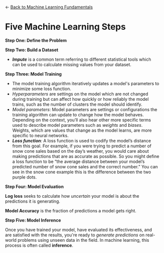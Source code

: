 ← [Back to Machine Learning Fundamentals](../Machine%20learning%20fundamentals.md)

# Five Machine Learning Steps

**Step One: Define the Problem**

**Step Two: Build a Dataset**

- ***Impute*** is a common term referring to different statistical tools which can be used to calculate missing values from your dataset.

**Step Three: Model Training**

- The model training algorithm iteratively updates a model's parameters to minimize some loss function.
- *Hyperparameters* are settings on the model which are not changed during training but can affect how quickly or how reliably the model trains, such as the number of clusters the model should identify.
- *Model parameters*: Model parameters are settings or configurations the training algorithm can update to change how the model behaves. Depending on the context, you’ll also hear other more specific terms used to describe model parameters such as *weights* and *biases*. Weights, which are values that change as the model learns, are more specific to neural networks.
- ***Loss function**:* A loss function is used to codify the model’s distance from this goal. For example, if you were trying to predict a number of snow cone sales based on the day’s weather, you would care about making predictions that are as accurate as possible. So you might define a loss function to be “the average distance between your model’s predicted number of snow cone sales and the correct number.” You can see in the snow cone example this is the difference between the two purple dots.

**Step Four: Model Evaluation**

**Log loss** seeks to calculate how *uncertain* your model is about the predictions it is generating.

**Model Accuracy** is the fraction of predictions a model gets right.

**Step Five: Model Inference**

Once you have trained your model, have evaluated its effectiveness, and are satisfied with the results, you're ready to *generate predictions* on real-world problems using unseen data in the field. In machine learning, this process is often called **inference**.
